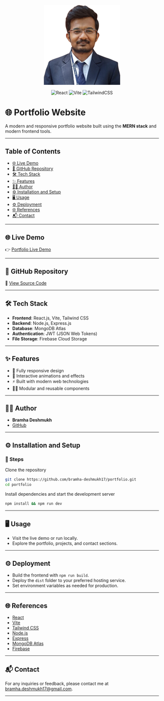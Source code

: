 <p align="center">
  <img src="public/me.png" alt="Portfolio Preview" width="250"/>
</p>

<p align="center">
  <img src="https://img.shields.io/badge/React-20232A?style=for-the-badge&logo=react&logoColor=61DAFB" alt="React" />
  <img src="https://img.shields.io/badge/Vite-646CFF?style=for-the-badge&logo=vite&logoColor=FFD62E" alt="Vite" />
  <img src="https://img.shields.io/badge/TailwindCSS-06B6D4?style=for-the-badge&logo=tailwindcss&logoColor=white" alt="TailwindCSS" />
</p>

# 🌐 Portfolio Website

A modern and responsive portfolio website built using the **MERN stack** and modern frontend tools.

---

## Table of Contents

- [🌐 Live Demo](#live-demo)
- [📂 GitHub Repository](#github-repository)
- [🛠️ Tech Stack](#tech-stack)
- [✨ Features](#features)
- [🧑‍💻 Author](#author)
- [⚙️ Installation and Setup](#installation-and-setup)
- [🖥️ Usage](#usage)
- [⚙️ Deployment](#deployment)
- [🌐 References](#references)
- [📬 Contact](#contact)

---

## <a id="live-demo"></a>🌐 Live Demo

👉 [Portfolio Live Demo](https://bramha-deshmukh17.github.io/portfolio/)

---

## <a id="github-repository"></a>📂 GitHub Repository

🔗 [View Source Code](https://github.com/bramha-deshmukh17/portfolio)

---

## <a id="tech-stack"></a>🛠️ Tech Stack

- **Frontend**: React.js, Vite, Tailwind CSS
- **Backend**: Node.js, Express.js
- **Database**: MongoDB Atlas
- **Authentication**: JWT (JSON Web Tokens)
- **File Storage**: Firebase Cloud Storage

---

## <a id="features"></a>✨ Features

- 📱 Fully responsive design
- 🎨 Interactive animations and effects
- ⚡ Built with modern web technologies
- 🧑‍💻 Modular and reusable components

---

## <a id="author"></a>🧑‍💻 Author

- **Bramha Deshmukh**
- [GitHub](https://github.com/bramha-deshmukh17)

---

## <a id="installation-and-setup"></a>⚙️ Installation and Setup

### 📝 Steps

Clone the repository

```bash
git clone https://github.com/bramha-deshmukh17/portfolio.git
cd portfolio
```

Install dependencies and start the development server

```bash
npm install && npm run dev
```

---

## <a id="usage"></a>🖥️ Usage

- Visit the live demo or run locally.
- Explore the portfolio, projects, and contact sections.

---

## <a id="deployment"></a>⚙️ Deployment

- Build the frontend with `npm run build`.
- Deploy the `dist` folder to your preferred hosting service.
- Set environment variables as needed for production.

---

## <a id="references"></a>🌐 References

- [React](https://react.dev/)
- [Vite](https://vitejs.dev/)
- [Tailwind CSS](https://tailwindcss.com/)
- [Node.js](https://nodejs.org/)
- [Express](https://expressjs.com/)
- [MongoDB Atlas](https://www.mongodb.com/cloud/atlas)
- [Firebase](https://firebase.google.com/)

---

## <a id="contact"></a>📬 Contact

For any inquiries or feedback, please contact me at [bramha.deshmukh17@gmail.com](mailto:bramha.deshmukh17@gmail.com).

---
